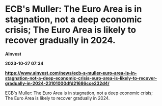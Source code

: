 # ECB's Muller: The Euro Area is in stagnation, not a deep economic crisis; The Euro Area is likely to recover gradually in 2024.
**AInvest**

**2023-10-27 07:34**

**https://www.ainvest.com/news/ecb-s-muller-euro-area-is-in-stagnation-not-a-deep-economic-crisis-euro-area-is-likely-to-recover-gradually-in-2024-23101000dfd21686cce232d4/**

ECB's Muller: The Euro Area is in stagnation, not a deep economic crisis; The Euro Area is likely to recover gradually in 2024.